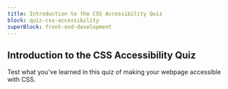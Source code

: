 ```yaml
---
title: Introduction to the CSS Accessibility Quiz
block: quiz-css-accessibility
superBlock: front-end-development
---
```


## Introduction to the CSS Accessibility Quiz

Test what you've learned in this quiz of making your webpage accessible with CSS.
